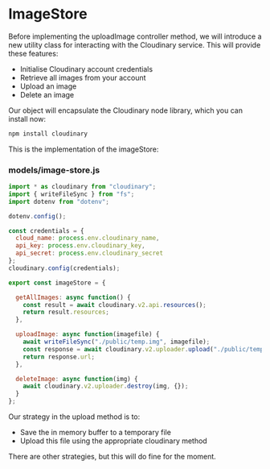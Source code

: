 # ImageStore

Before implementing the uploadImage controller method, we will introduce a new utility class for interacting with the Cloudinary service. This will provide these features:

- Initialise Cloudinary account credentials
- Retrieve all images from your account
- Upload an image
- Delete an image

Our object will encapsulate the Cloudinary node library, which you can install now:

~~~bash
npm install cloudinary
~~~

This is the implementation of the imageStore:

### models/image-store.js

~~~javascript
import * as cloudinary from "cloudinary";
import { writeFileSync } from "fs";
import dotenv from "dotenv";

dotenv.config();

const credentials = {
  cloud_name: process.env.cloudinary_name,
  api_key: process.env.cloudinary_key,
  api_secret: process.env.cloudinary_secret
};
cloudinary.config(credentials);

export const imageStore = {

  getAllImages: async function() {
    const result = await cloudinary.v2.api.resources();
    return result.resources;
  },

  uploadImage: async function(imagefile) {
    await writeFileSync("./public/temp.img", imagefile);
    const response = await cloudinary.v2.uploader.upload("./public/temp.img");
    return response.url;
  },

  deleteImage: async function(img) {
    await cloudinary.v2.uploader.destroy(img, {});
  }
};
~~~

Our strategy in the upload method is to:

- Save the in memory buffer to a temporary file
- Upload this file using the appropriate cloudinary method

There are other strategies, but this will do fine for the moment.

